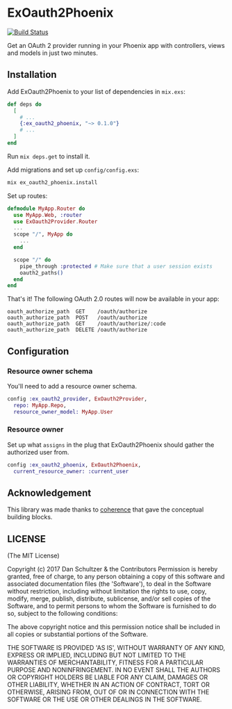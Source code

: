 # ExOauth2Phoenix

[![Build Status](https://travis-ci.org/danschultzer/ex_oauth2_phoenix.svg?branch=master)](https://travis-ci.org/danschultzer/ex_oauth2_phoenix)

Get an OAuth 2 provider running in your Phoenix app with controllers, views and models in just two minutes.

## Installation

Add ExOauth2Phoenix to your list of dependencies in `mix.exs`:

```elixir
def deps do
  [
    # ...
    {:ex_oauth2_phoenix, "~> 0.1.0"}
    # ...
  ]
end
```

Run `mix deps.get` to install it.

Add migrations and set up `config/config.exs`:

```bash
mix ex_oauth2_phoenix.install
```

Set up routes:

```elixir
defmodule MyApp.Router do
  use MyApp.Web, :router
  use ExOauth2Provider.Router
  ...
  scope "/", MyApp do
    ...
  end

  scope "/" do
    pipe_through :protected # Make sure that a user session exists
    oauth2_paths()
  end
end
```

That's it! The following OAuth 2.0 routes will now be available in your app:

```
oauth_authorize_path  GET    /oauth/authorize
oauth_authorize_path  POST   /oauth/authorize
oauth_authorize_path  GET    /oauth/authorize/:code
oauth_authorize_path  DELETE /oauth/authorize
```

## Configuration

### Resource owner schema

You'll need to add a resource owner schema.

```elixir
config :ex_oauth2_provider, ExOauth2Provider,
  repo: MyApp.Repo,
  resource_owner_model: MyApp.User
```

### Resource owner

Set up what `assigns` in the plug that ExOauth2Phoenix should gather the authorized user from.

```elixir
config :ex_oauth2_phoenix, ExOauth2Phoenix,
  current_resource_owner: :current_user
```

## Acknowledgement

This library was made thanks to [coherence](https://github.com/smpallen99/coherence) that gave the conceptual building blocks.

## LICENSE

(The MIT License)

Copyright (c) 2017 Dan Schultzer & the Contributors Permission is hereby granted, free of charge, to any person obtaining a copy of this software and associated documentation files (the 'Software'), to deal in the Software without restriction, including without limitation the rights to use, copy, modify, merge, publish, distribute, sublicense, and/or sell copies of the Software, and to permit persons to whom the Software is furnished to do so, subject to the following conditions:

The above copyright notice and this permission notice shall be included in all copies or substantial portions of the Software.

THE SOFTWARE IS PROVIDED 'AS IS', WITHOUT WARRANTY OF ANY KIND, EXPRESS OR IMPLIED, INCLUDING BUT NOT LIMITED TO THE WARRANTIES OF MERCHANTABILITY, FITNESS FOR A PARTICULAR PURPOSE AND NONINFRINGEMENT. IN NO EVENT SHALL THE AUTHORS OR COPYRIGHT HOLDERS BE LIABLE FOR ANY CLAIM, DAMAGES OR OTHER LIABILITY, WHETHER IN AN ACTION OF CONTRACT, TORT OR OTHERWISE, ARISING FROM, OUT OF OR IN CONNECTION WITH THE SOFTWARE OR THE USE OR OTHER DEALINGS IN THE SOFTWARE.
